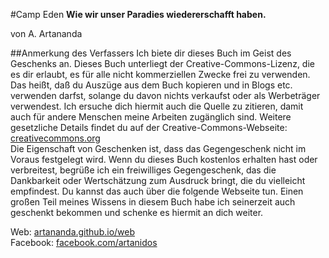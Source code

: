 #Camp Eden**Wie wir unser Paradies wiedererschafft haben.**von A. Artananda##Anmerkung des VerfassersIch biete dir dieses Buch im Geist des Geschenks an. Dieses Buch unterliegt der Creative-Commons-Lizenz, die es dir erlaubt, es für alle nicht kommerziellen Zwecke frei zu verwenden. Das heißt, daß du Auszüge aus dem Buch kopieren und in Blogs etc. verwenden darfst, solange du davon nichts verkaufst oder als Werbeträger verwendest. Ich ersuche dich hiermit auch die Quelle zu zitieren, damit auch für andere Menschen meine Arbeiten zugänglich sind. Weitere gesetzliche Details findet du auf der Creative-Commons-Webseite:  [creativecommons.org](creativecommons.org)  Die Eigenschaft von Geschenken ist, dass das Gegengeschenk nicht im Voraus festgelegt wird. Wenn du dieses Buch kostenlos erhalten hast oder verbreitest, begrüße ich ein freiwilliges Gegengeschenk, das die Dankbarkeit oder Wertschätzung zum Ausdruck bringt, die du vielleicht empfindest. Du kannst das auch über die folgende Webseite tun.Einen großen Teil meines Wissens in diesem Buch habe ich seinerzeit auch geschenkt bekommen und schenke es hiermit an dich weiter.Web: 		[artananda.github.io/web](artananda.github.io/web)  Facebook: 	[facebook.com/artanidos](facebook.com/artanidos)